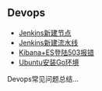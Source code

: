 ## Devops

* [Jenkins新建节点](note/devops/node)
* [Jenkins新建流水线](note/devops/pipeline)
* [Kibana+ES登陆503报错](note/devops/kibana-503)
* [Ubuntu安装Go环境](note/devops/ubuntu-go)

Devops常见问题总结...